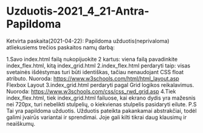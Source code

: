 # Uzduotis-2021_4_21-Antra-Papildoma
 
Ketvirta paskaita(2021-04-22): Papildoma užduotis(neprivaloma) atliekusiems trečios paskaitos namų darbą:

1.Savo index.html failą nukopijuokite 2 kartus: viena failą pavadinkite index_flex.html, kitą index_grid.html
2.index_flex.html perdaryti taip: visas svetainės išdėstymas turi būti identiškas, tačiau nenaudojant CSS float atributo. Nuoroda: https://www.w3schools.com/html/html_layout.asp Flexbox Layout
3.index_grid.html perdaryti pagal Grid logikos reikalavimus. Nuoroda: https://www.w3schools.com/css/css_rwd_grid.asp
4.Tiek index_flex.html, tiek index_grid.html failuose, kai ekrano dydis yra mažesnis nei 720px, turi nebelikti stulpelių, o kiekvienas stulpelis pasidaryti eilute.
P.S Tai yra papildoma užduotis. Užduotis pateikta pakankamai abstrakčiai, todėl galimi įvairūs variantai ir sprendimai. Joje gali kilti tikrai daug klausimų ir neaiškumų.
